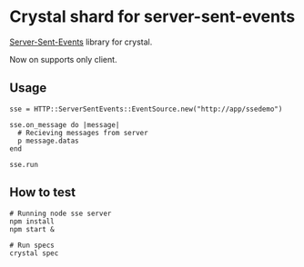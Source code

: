 Crystal shard for server-sent-events
===

[Server-Sent-Events](https://www.w3.org/TR/2009/WD-eventsource-20090421/) library for crystal.

Now on supports only client.

Usage 
---

```crystal
sse = HTTP::ServerSentEvents::EventSource.new("http://app/ssedemo")

sse.on_message do |message|
  # Recieving messages from server
  p message.datas
end

sse.run
```

How to test
---

```shell
# Running node sse server
npm install
npm start &

# Run specs
crystal spec
```
